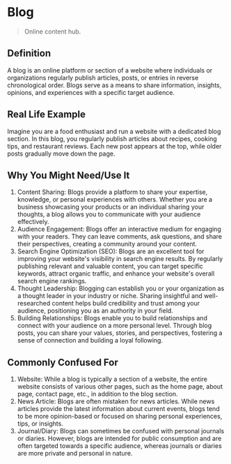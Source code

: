# Blog
>Online content hub.

## Definition

A blog is an online platform or section of a website where individuals or organizations regularly publish articles, posts, or entries in reverse chronological order. Blogs serve as a means to share information, insights, opinions, and experiences with a specific target audience.

## Real Life Example

Imagine you are a food enthusiast and run a website with a dedicated blog section. In this blog, you regularly publish articles about recipes, cooking tips, and restaurant reviews. Each new post appears at the top, while older posts gradually move down the page.

## Why You Might Need/Use It

1. Content Sharing: Blogs provide a platform to share your expertise, knowledge, or personal experiences with others. Whether you are a business showcasing your products or an individual sharing your thoughts, a blog allows you to communicate with your audience effectively.
2. Audience Engagement: Blogs offer an interactive medium for engaging with your readers. They can leave comments, ask questions, and share their perspectives, creating a community around your content.
3. Search Engine Optimization (SEO): Blogs are an excellent tool for improving your website's visibility in search engine results. By regularly publishing relevant and valuable content, you can target specific keywords, attract organic traffic, and enhance your website's overall search engine rankings.
4. Thought Leadership: Blogging can establish you or your organization as a thought leader in your industry or niche. Sharing insightful and well-researched content helps build credibility and trust among your audience, positioning you as an authority in your field.
5. Building Relationships: Blogs enable you to build relationships and connect with your audience on a more personal level. Through blog posts, you can share your values, stories, and perspectives, fostering a sense of connection and building a loyal following.

## Commonly Confused For

1. Website: While a blog is typically a section of a website, the entire website consists of various other pages, such as the home page, about page, contact page, etc., in addition to the blog section.
2. News Article: Blogs are often mistaken for news articles. While news articles provide the latest information about current events, blogs tend to be more opinion-based or focused on sharing personal experiences, tips, or insights.
3. Journal/Diary: Blogs can sometimes be confused with personal journals or diaries. However, blogs are intended for public consumption and are often targeted towards a specific audience, whereas journals or diaries are more private and personal in nature.